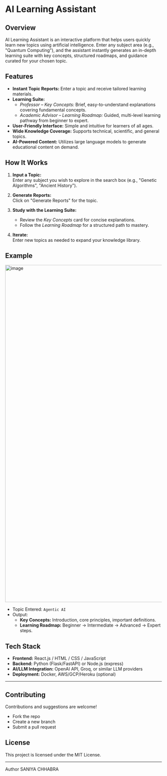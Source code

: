 # AI Learning Assistant

## Overview

AI Learning Assistant is an interactive platform that helps users quickly learn new topics using artificial intelligence. Enter any subject area (e.g., "Quantum Computing"), and the assistant instantly generates an in-depth learning suite with key concepts, structured roadmaps, and guidance curated for your chosen topic.

## Features

- **Instant Topic Reports:** Enter a topic and receive tailored learning materials.
- **Learning Suite:**  
  - *Professor – Key Concepts:* Brief, easy-to-understand explanations covering fundamental concepts.
  - *Academic Advisor – Learning Roadmap:* Guided, multi-level learning pathway from beginner to expert.
- **User-Friendly Interface:** Simple and intuitive for learners of all ages.
- **Wide Knowledge Coverage:** Supports technical, scientific, and general topics.
- **AI-Powered Content:** Utilizes large language models to generate educational content on demand.

## How It Works

1. **Input a Topic:**  
   Enter any subject you wish to explore in the search box (e.g., "Genetic Algorithms", "Ancient History").

2. **Generate Reports:**  
   Click on "Generate Reports" for the topic.

3. **Study with the Learning Suite:**  
   - Review the *Key Concepts* card for concise explanations.
   - Follow the *Learning Roadmap* for a structured path to mastery.

4. **Iterate:**  
   Enter new topics as needed to expand your knowledge library.

## Example
<img width="1920" height="1080" alt="image" src="https://github.com/user-attachments/assets/e95168d3-44af-4c81-81de-8a8b310d163d" />

- Topic Entered: `Agentic AI`
- Output:
  - **Key Concepts:** Introduction, core principles, important definitions.
  - **Learning Roadmap:** Beginner → Intermediate → Advanced → Expert steps.

## Tech Stack

- **Frontend:** React.js / HTML / CSS / JavaScript
- **Backend:** Python (Flask/FastAPI) or Node.js (express)
- **AI/LLM Integration:** OpenAI API, Groq, or similar LLM providers
- **Deployment:** Docker, AWS/GCP/Heroku (optional)

---

## Contributing

Contributions and suggestions are welcome!  
- Fork the repo
- Create a new branch
- Submit a pull request

## License

This project is licensed under the MIT License.

---


Author 
SANIYA CHHABRA

